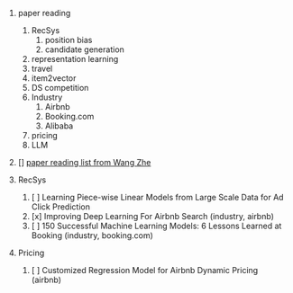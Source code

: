 
1. paper reading
    1. RecSys
        1. position bias
        2. candidate generation
    2. representation learning
    3. travel
    4. item2vector
    5. DS competition 
    6. Industry
        1. Airbnb
        2. Booking.com
        3. Alibaba
    7. pricing
    8. LLM
    
    
    
1. [] [paper reading list from Wang Zhe](http://wzhe.me/Reco-papers/)
2. RecSys
    1. [ ] Learning Piece-wise Linear Models from Large Scale Data for Ad Click Prediction
    2. [x] Improving Deep Learning For Airbnb Search (industry, airbnb)
    3. [ ] 150 Successful Machine Learning Models: 6 Lessons Learned at Booking (industry, booking.com)
2. Pricing 
    1. [ ]  Customized Regression Model for Airbnb Dynamic Pricing (airbnb)